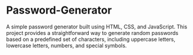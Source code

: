 # Password-Generator
A simple password generator built using HTML, CSS, and JavaScript.
This project provides a straightforward way to generate random passwords based on a predefined set of characters, including uppercase letters, lowercase letters, numbers, and special symbols.

